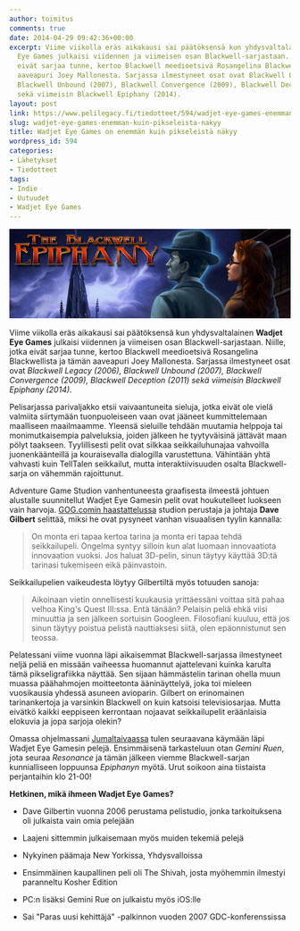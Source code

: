 ```yaml
---
author: toimitus
comments: true
date: 2014-04-29 09:42:36+00:00
excerpt: Viime viikolla eräs aikakausi sai päätöksensä kun yhdysvaltalainen Wadjet
  Eye Games julkaisi viidennen ja viimeisen osan Blackwell-sarjastaan. Niille, jotka
  eivät sarjaa tunne, kertoo Blackwell meedioetsivä Rosangelina Blackwellista ja tämän
  aaveapuri Joey Mallonesta. Sarjassa ilmestyneet osat ovat Blackwell Legacy (2006),
  Blackwell Unbound (2007), Blackwell Convergence (2009), Blackwell Deception (2011)
  sekä viimeisin Blackwell Epiphany (2014).
layout: post
link: https://www.pelilegacy.fi/tiedotteet/594/wadjet-eye-games-enemman-kuin-pikseleista-nakyy
slug: wadjet-eye-games-enemman-kuin-pikseleista-nakyy
title: Wadjet Eye Games on enemmän kuin pikseleistä näkyy
wordpress_id: 594
categories:
- Lähetykset
- Tiedotteet
tags:
- Indie
- Uutuudet
- Wadjet Eye Games
---
```


[![Blackwell Epiphany](/uploads/2014/04/blackwell_epiphany.png)](/uploads/2014/04/blackwell_epiphany.png)

Viime viikolla eräs aikakausi sai päätöksensä kun yhdysvaltalainen **Wadjet Eye Games** julkaisi viidennen ja viimeisen osan Blackwell-sarjastaan. Niille, jotka eivät sarjaa tunne, kertoo Blackwell meedioetsivä Rosangelina Blackwellista ja tämän aaveapuri Joey Mallonesta. Sarjassa ilmestyneet osat ovat _Blackwell Legacy (2006), Blackwell Unbound (2007), Blackwell Convergence (2009), Blackwell Deception (2011) _sekä viimeisin_ Blackwell Epiphany (2014)_.

Pelisarjassa parivaljakko etsii vaivaantuneita sieluja, jotka eivät ole vielä valmiita siirtymään tuonpuoleiseen vaan ovat jääneet kummittelemaan maalliseen maailmaamme. Yleensä sieluille tehdään muutamia helppoja tai monimutkaisempia palveluksia, joiden jälkeen he tyytyväisinä jättävät maan pölyt taakseen. Tyylillisesti pelit ovat silkkaa seikkailuhunajaa vahvoilla juonenkäänteillä ja kouraisevalla dialogilla varustettuna. Vähintään yhtä vahvasti kuin TellTalen seikkailut, mutta interaktiivisuuden osalta Blackwell-sarja on vähemmän rajoittunut.

Adventure Game Studion vanhentuneesta graafisesta ilmeestä johtuen alustalle suunnitellut Wadjet Eye Gamesin pelit ovat houkutelleet luokseen vain harvoja. [GOG.comin haastattelussa](http://gogcom.tumblr.com/post/84019957608/interview-dave-gilbert) studion perustaja ja johtaja **Dave Gilbert** selittää, miksi he ovat pysyneet vanhan visuaalisen tyylin kannalla:



<blockquote>On monta eri tapaa kertoa tarina ja monta eri tapaa tehdä seikkailupeli. Ongelma syntyy silloin kun alat luomaan innovaatiota innovaation vuoksi. Jos haluat 3D-pelin, sinun täytyy käyttää 3D:tä tarinasi tukemiseen eikä päinvastoin.</blockquote>



Seikkailupelien vaikeudesta löytyy Gilbertiltä myös totuuden sanoja:



<blockquote>Aikoinaan vietin onnellisesti kuukausia yrittäessäni voittaa sitä pahaa velhoa King's Quest III:ssa. Entä tänään? Pelaisin peliä ehkä viisi minuuttia ja sen jälkeen sortuisin Googleen. Filosofiani kuuluu, että jos sinun täytyy poistua pelistä nauttiaksesi siitä, olen epäonnistunut sen teossa.</blockquote>



Pelatessani viime vuonna läpi aikaisemmat Blackwell-sarjassa ilmestyneet neljä peliä en missään vaiheessa huomannut ajattelevani kuinka karulta tämä pikseligrafiikka näyttää. Sen sijaan hämmästelin tarinan ohella muun muassa päähahmojen moitteetonta ääninäyttelyä, joka toi mieleen vuosikausia yhdessä asuneen avioparin. Gilbert on erinomainen tarinankertoja ja varsinkin Blackwell on kuin katsoisi televisiosarjaa. Mutta eivätkö kaikki eeppiseen kerrontaan nojaavat seikkailupelit eräänlaisia elokuvia ja jopa sarjoja olekin?

Omassa ohjelmassani [Jumaltaivaassa](http://www.pelilegacy.fi/ohjelmat/jumaltaivas) tulen seuraavana käymään läpi Wadjet Eye Gamesin pelejä. Ensimmäisenä tarkasteluun otan _Gemini Ruen_, jota seuraa _Resonance_ ja tämän jälkeen viemme Blackwell-sarjan kunnialliseen loppuunsa _Epiphanyn_ myötä. Urut soikoon aina tiistaista perjantaihin klo 21-00!

**Hetkinen, mikä ihmeen Wadjet Eye Games?**




    
  * Dave Gilbertin vuonna 2006 perustama pelistudio, jonka tarkoituksena oli julkaista vain omia pelejään

    
  * Laajeni sittemmin julkaisemaan myös muiden tekemiä pelejä

    
  * Nykyinen päämaja New Yorkissa, Yhdysvalloissa

    
  * Ensimmäinen kaupallinen peli oli The Shivah, josta myöhemmin ilmestyi paranneltu Kosher Edition

    
  * PC:n lisäksi Gemini Rue on julkaistu myös iOS:lle

    
  * Sai "Paras uusi kehittäjä" -palkinnon vuoden 2007 GDC-konferenssissa


